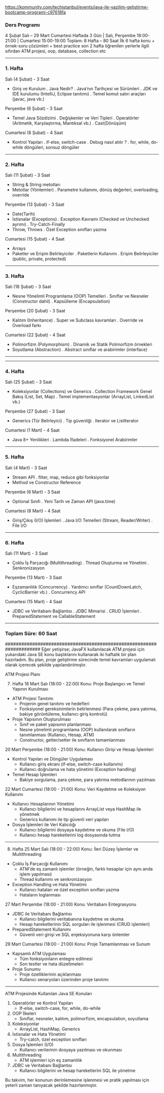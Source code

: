 
https://kommunity.com/techistanbul/events/java-ile-yazilim-gelistirme-bootcamp-programi-c97618fa

### Ders Programı
4 Şubat Salı – 29 Mart Cumartesi
Haftada 3 Gün | Salı, Perşembe 18:00-21:00 | Cumartesi 15:00-19:00
Toplam: 8 Hafta – 80 Saat
İlk 6 hafta konu + örnek-soru çözümleri + best practice
son 2 hafta öğrenilen yerlerle ilgili sıfırdan  ATM projesi, oop, database, collection etc

---

### 1. Hafta
Salı (4 Şubat) - 3 Saat
- Giriş ve Kurulum
  . Java Nedir?
  . Java’nın Tarihçesi ve Sürümleri
  . JDK ve IDE kurulumu (IntelliJ, Eclipse tanıtımı)
  . Temel komut satırı araçları (javac, java vb.)

Perşembe (6 Şubat) - 3 Saat
- Temel Java Sözdizimi
  . Değişkenler ve Veri Tipleri
  . Operatörler (Aritmetik, Karşılaştırma, Mantıksal vb.)
  . Cast(Dönüşüm)

Cumartesi (8 Şubat) - 4 Saat
- Kontrol Yapıları
  . if-else, switch-case
  . Debug nasıl atılır ?
  . for, while, do-while döngüleri, sonsuz döngüler


----------------------------------------------------------------------
### 2. Hafta
Salı (11 Şubat) - 3 Saat
- String & String metotları
- Metotlar (Yöntemler)
  . Parametre kullanımı, dönüş değerleri, overloading, override


Perşembe (13 Şubat) - 3 Saat
- Date(Tarih)
- İstisnalar (Exceptions)
  . Exception Kavramı (Checked ve Unchecked ayrımı)
  . Try-Catch-Finally
- Throw, Throws
  . Özel Exception sınıfları yazma

  
Cumartesi (15 Şubat) - 4 Saat
- Arrays
- Paketler ve Erişim Belirleyiciler
  . Paketlerin Kullanımı
  . Erişim Belirleyiciler (public, private, protected)

----------------------------------------------------------------------
### 3. Hafta
Salı (18 Şubat) - 3 Saat
- Nesne Yönelimli Programlama (OOP) Temelleri
  . Sınıflar ve Nesneler (Constructor dahil)
  . Kapsülleme (Encapsulation)

Perşembe (20 Şubat) - 3 Saat
- Kalıtım (Inheritance)
  . Super ve Subclass kavramları
  . Override ve Overload farkı

Cumartesi (22 Şubat) - 4 Saat
- Polimorfizm (Polymorphism)
  . Dinamik ve Statik Polimorfizm örnekleri
- Soyutlama (Abstraction)
  . Abstract sınıflar ve arabirimler (interface)
---

----------------------------------------------------------------------
### 4. Hafta
Salı (25 Şubat) - 3 Saat
- Koleksiyonlar (Collections) ve Generics
  . Collection Framework Genel Bakış (List, Set, Map)
  . Temel implementasyonlar (ArrayList, LinkedList vb.)

Perşembe (27 Şubat) - 3 Saat
- Generics (Tür Belirleyici)
  . Tip güvenliği
  . Iterator ve ListIterator

Cumartesi (1 Mart) - 4 Saat
- Java 8+ Yenilikleri
  . Lambda İfadeleri
  . Fonksiyonel Arabirimler

----------------------------------------------------------------------
### 5. Hafta
Salı (4 Mart) - 3 Saat
- Stream API
  . filter, map, reduce gibi fonksiyonlar
- Method ve Constructor Reference

Perşembe (6 Mart) - 3 Saat
- Optional Sınıfı
  . Yeni Tarih ve Zaman API (java.time)

Cumartesi (8 Mart) - 4 Saat
- Giriş/Çıkış (I/O) İşlemleri
  . Java I/O Temelleri (Stream, Reader/Writer)
  . File I/O

----------------------------------------------------------------------
### 6. Hafta
Salı (11 Mart) - 3 Saat
- Çoklu İş Parçacığı (Multithreading)
  . Thread Oluşturma ve Yönetimi
  . Senkronizasyon

Perşembe (13 Mart) - 3 Saat
- Eşzamanlılık (Concurrency)
  . Yardımcı sınıflar (CountDownLatch, CyclicBarrier vb.)
  . Concurrency API

Cumartesi (15 Mart) - 4 Saat
- JDBC ve Veritabanı Bağlantısı
  . JDBC Mimarisi
  . CRUD İşlemleri
  . PreparedStatement ve CallableStatement

---

### Toplam Süre: 60 Saat


#####################################################################
Eğer yetişirse; JavaFX kullanılacak
ATM projesi için yukarıdaki Java SE konu başlıklarını kullanarak iki haftalık bir plan hazırladım.
Bu plan, proje geliştirme sürecinde temel kavramları uygulamalı olarak içerecek şekilde yapılandırılmıştır.


ATM Projesi Planı

 7. Hafta
 18 Mart Salı (18:00 - 22:00)
Konu: Proje Başlangıcı ve Temel Yapının Kurulması
- ATM Projesi Tanıtımı
  * Projenin genel tanıtımı ve hedefleri
  * Fonksiyonel gereksinimlerin belirlenmesi (Para çekme, para yatırma, bakiye görüntüleme, kullanıcı giriş kontrolü)
- Proje Yapısının Oluşturulması
  * Sınıf ve paket yapısının planlanması
  * Nesne yönelimli programlama (OOP) kullanılarak sınıfların tanımlanması (Kullanıcı, Hesap, ATM)
  * Constructor, getter/setter ile sınıfların tamamlanması

 20 Mart Perşembe (18:00 - 21:00)
Konu: Kullanıcı Girişi ve Hesap İşlemleri
- Kontrol Yapıları ve Döngüler Uygulaması
  * Kullanıcı giriş ekranı (if-else, switch-case kullanımı)
  * Kullanıcı doğrulama ve hata yönetimi (Exception handling)
- Temel Hesap İşlemleri
  * Bakiye sorgulama, para çekme, para yatırma metodlarının yazılması

 22 Mart Cumartesi (18:00 - 21:00)
Konu: Veri Kaydetme ve Koleksiyon Kullanımı
- Kullanıcı Hesaplarının Yönetimi
  * Kullanıcı bilgilerini ve hesaplarını ArrayList veya HashMap ile yönetmek
  * Generics kullanımı ile tip güvenli veri yapıları
- Dosya İşlemleri ile Veri Kalıcılığı
  * Kullanıcı bilgilerini dosyaya kaydetme ve okuma (File I/O)
  * Kullanıcı hesap hareketlerini log dosyasında tutma

---

 8. Hafta
 25 Mart Salı (18:00 - 22:00)
Konu: İleri Düzey İşlemler ve Multithreading
- Çoklu İş Parçacığı Kullanımı
  * ATM'de eş zamanlı işlemler (örneğin, farklı hesaplar için aynı anda işlem yapılması)
  * Thread kullanımı ve senkronizasyon
- Exception Handling ve Hata Yönetimi
  * Kullanıcı hataları ve özel exception sınıfları yazma
  * Hataların loglanması

 27 Mart Perşembe (18:00 - 21:00)
Konu: Veritabanı Entegrasyonu
- JDBC ile Veritabanı Bağlantısı
  * Kullanıcı bilgilerini veritabanına kaydetme ve okuma
  * Hesap hareketlerinin SQL sorguları ile işlenmesi (CRUD işlemleri)
- PreparedStatement Kullanımı
  * Güvenli veri girişi ve SQL enjeksiyonuna karşı önlemler

 29 Mart Cumartesi (18:00 - 21:00)
Konu: Proje Tamamlanması ve Sunum
- Kapsamlı ATM Uygulaması
  * Tüm fonksiyonların entegre edilmesi
  * Son testler ve hata düzeltmeleri
- Proje Sunumu
  * Proje özelliklerinin açıklanması
  * Kullanıcı senaryoları üzerinden proje tanıtımı

---

 ATM Projesinde Kullanılan Java SE Konuları
1. Operatörler ve Kontrol Yapıları
   * If-else, switch-case, for, while, do-while
2. OOP İlkeleri
   * Sınıflar, nesneler, kalıtım, polimorfizm, encapsulation, soyutlama
3. Koleksiyonlar
   * ArrayList, HashMap, Generics
4. İstisnalar ve Hata Yönetimi
   * Try-catch, özel exception sınıfları
5. Dosya İşlemleri (I/O)
   * Kullanıcı verilerinin dosyaya yazılması ve okunması
6. Multithreading
   * ATM işlemleri için eş zamanlılık
7. JDBC ve Veritabanı Bağlantısı
   * Kullanıcı bilgilerini ve hesap hareketlerini SQL ile yönetme

Bu takvim, her konunun derinlemesine işlenmesi ve pratik yapılması için yeterli zaman tanıyacak şekilde hazırlanmıştır.